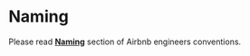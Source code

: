 # Naming

Please read [**Naming**](https://github.com/airbnb/javascript/blob/master/README.md#naming-conventions "Naming") section of Airbnb engineers conventions.
